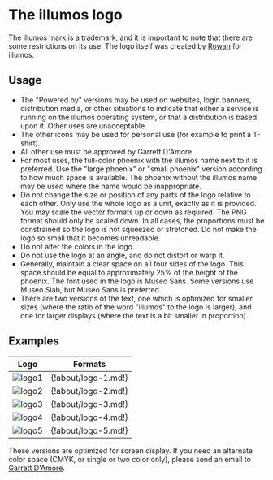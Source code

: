 # The illumos logo

The illumos mark is a trademark, and it is important to note that there are
some restrictions on its use. The logo itself was created by
[Rowan](mailto:rown@roseviolet.net) for illumos.

## Usage

* The "Powered by" versions may be used on websites, login banners, distribution media, or other situations to indicate that either a service is running on the illumos operating system, or that a distribution is based upon it. Other uses are unacceptable.
* The other icons may be used for personal use (for example to print a T-shirt).
* All other use must be approved by Garrett D'Amore.
* For most uses, the full-color phoenix with the illumos name next to it is preferred. Use the "large phoenix" or "small phoenix" version according to how much space is available. The phoenix without the illumos name may be used where the name would be inappropriate.
* Do not change the size or position of any parts of the logo relative to each other. Only use the whole logo as a unit, exactly as it is provided. You may scale the vector formats up or down as required. The PNG format should only be scaled down. In all cases, the proportions must be constrained so the logo is not squeezed or stretched. Do not make the logo so small that it becomes unreadable.
* Do not alter the colors in the logo.
* Do not use the logo at an angle, and do not distort or warp it.
* Generally, maintain a clear space on all four sides of the logo. This space should be equal to approximately 25% of the height of the phoenix.  The font used in the logo is Museo Sans. Some versions use Museo Slab, but Museo Sans is preferred.
* There are two versions of the text, one which is optimized for smaller sizes (where the ratio of the word "illumos" to the logo is larger), and one for larger displays (where the text is a bit smaller in proportion).

## Examples

| Logo | Formats |
|---|---|
| ![logo1](../images/logo/PhoenixRGB.png) | {!about/logo-1.md!} |
| ![logo2](../images/logo/MediumPhoenixLogotypeRGB.png) | {!about/logo-2.md!} |
| ![logo3](../images/logo/DarkMediumPhoenixLogotypeRGB.png) | {!about/logo-3.md!} |
| ![logo4](../images/logo/Illumos-web-126px.png) | {!about/logo-4.md!} |
| ![logo5](../images/logo/Illumos-web-dark-63px.png) | {!about/logo-5.md!} |

These versions are optimized for screen display. If you need an alternate color
space (CMYK, or single or two color only), please send an email to [Garrett
D'Amore](mailto:garrett@damore.org).
